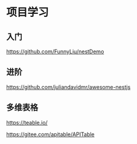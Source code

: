# 项目学习

## 入门

<https://github.com/FunnyLiu/nestDemo>

## 进阶

<https://github.com/juliandavidmr/awesome-nestjs>

## 多维表格

<https://teable.io/>

<https://gitee.com/apitable/APITable>
